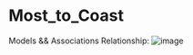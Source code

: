 # Most_to_Coast

Models && Associations Relationship:
![image](https://user-images.githubusercontent.com/95199209/180309695-4e5f66c9-a488-4ed0-8cc4-73e77f34ae2c.png)
